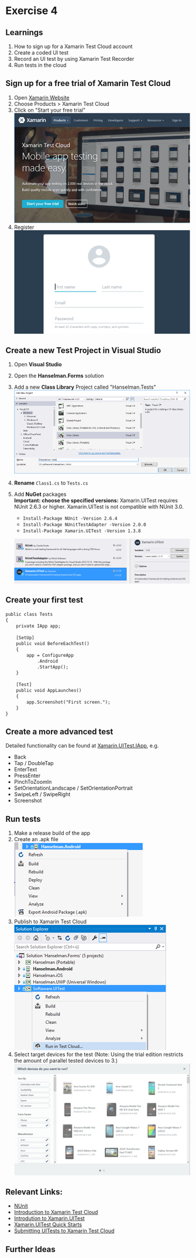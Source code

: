 # Exercise 4


## Learnings

1. How to sign up for a Xamarin Test Cloud account 
1. Create a coded UI test
1. Record an UI test by using Xamarin Test Recorder
1. Run tests in the cloud 

## Sign up for a free trial of Xamarin Test Cloud
1. Open [Xamarin Website](https://www.xamarin.com/)
1. Choose Products > Xamarin Test Cloud
1. Click on "Start your free trial"
   ![Xamarin Cloud Free Trial](images/exercise4/XamarinCloudFreeTrial.png)
1. Register<br/>
   ![Xamarin Cloud Free Register](images/exercise4/XamarinCloudRegister.png)

## Create a new Test Project in Visual Studio
1. Open **Visual Studio**
1. Open the **Hanselman.Forms** solution
1. Add a new **Class Library** Project called "Hanselman.Tests"
   ![Create a Class Library](images/exercise4/ClassLibraryProject.png)
1. **Rename** ```Class1.cs``` to ```Tests.cs```
1. Add **NuGet** packages<br/>
   **Important: choose the specified versions:** Xamarin.UITest requires NUnit 2.6.3 or higher. Xamarin.UITest is not compatible with NUnit 3.0.

   * ```Install-Package NUnit -Version 2.6.4 ```
   * ```Install-Package NUnitTestAdapter -Version 2.0.0```
   * ```Install-Package Xamarin.UITest -Version 1.3.8```

   ![Add NuGet packages](images/exercise4/nuget.PNG)

## Create your first test
```
public class Tests
{
    private IApp app;

    [SetUp]
    public void BeforeEachTest()
    {
        app = ConfigureApp
            .Android
            .StartApp();
    }

    [Test]
    public void AppLaunches()
    {
        app.Screenshot("First screen.");
    }
}
```

## Create a more advanced test

Detailed functionality can be found at [Xamarin.UITest.IApp](https://developer.xamarin.com/api/type/Xamarin.UITest.IApp/), e.g.
* Back
* Tap / DoubleTap
* EnterText
* PressEnter
* PinchToZoomIn
* SetOrientationLandscape / SetOrientationPortrait
* SwipeLeft / SwipeRight
* Screenshot

## Run tests
1. Make a release build of the app
1. Create an .apk file<br/>
   ![Create an apk file](images/exercise4/CreateApk.png)
1. Publish to Xamarin Test Cloud   
   ![Publish to Xamarin Test Cloud](images/exercise4/PublishTests.png)
1. Select target devices for the test (Note: Using the trial edition restricts the amount of parallel tested devices to 3.)
   ![Device selection](images/exercise4/XamarinTestCloudSelectDevice.PNG)



## Relevant Links:
* [NUnit](http://www.nunit.org/)
* [Introduction to Xamarin Test Cloud](https://developer.xamarin.com/guides/testcloud/introduction-to-test-cloud)  
* [Introdution to Xamarin.UITest](https://developer.xamarin.com/guides/testcloud/uitest/intro-to-uitest/)
* [Xamarin.UITest Quick Starts](https://developer.xamarin.com/guides/testcloud/uitest/quickstarts/)
* [Submitting UITests to Xamarin Test Cloud](https://developer.xamarin.com/guides/testcloud/uitest/working-with/submitting-tests-to-xamarin-test-cloud/)

## Further Ideas

